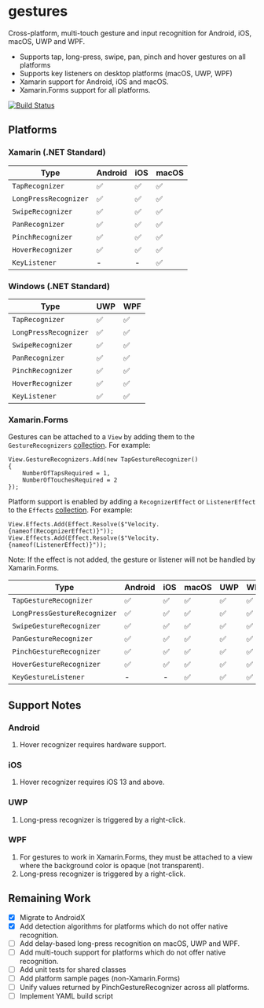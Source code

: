 # gestures
Cross-platform, multi-touch gesture and input recognition for Android, iOS, macOS, UWP and WPF.
- Supports tap, long-press, swipe, pan, pinch and hover gestures on all platforms
- Supports key listeners on desktop platforms (macOS, UWP, WPF)
- Xamarin support for Android, iOS and macOS.
- Xamarin.Forms support for all platforms.

[![Build Status](https://dev.azure.com/velocitysystems/gestures/_apis/build/status/velocitysystems.gestures?branchName=master)](https://dev.azure.com/velocitysystems/gestures/_build/latest?definitionId=1&branchName=master)

## Platforms

### Xamarin (.NET Standard)
|Type|Android|iOS|macOS|
|---|---|---|---|
|`TapRecognizer`|✅|✅|✅|
|`LongPressRecognizer`|✅|✅|✅|
|`SwipeRecognizer`|✅|✅|✅|
|`PanRecognizer`|✅|✅|✅|
|`PinchRecognizer`|✅|✅|✅|
|`HoverRecognizer`|✅|✅|✅|
|`KeyListener`|-|-|✅|

### Windows (.NET Standard)
|Type|UWP|WPF|
|---|---|---|
|`TapRecognizer`|✅|✅|
|`LongPressRecognizer`|✅|✅|
|`SwipeRecognizer`|✅|✅|
|`PanRecognizer`|✅|✅|
|`PinchRecognizer`|✅|✅|
|`HoverRecognizer`|✅|✅|
|`KeyListener`|✅|✅|

### Xamarin.Forms
Gestures can be attached to a `View` by adding them to the `GestureRecognizers` [collection](https://docs.microsoft.com/en-us/dotnet/api/xamarin.forms.view.gesturerecognizers?view=xamarin-forms). For example:
```
View.GestureRecognizers.Add(new TapGestureRecognizer()
{
    NumberOfTapsRequired = 1,
    NumberOfTouchesRequired = 2                    
});
```

Platform support is enabled by adding a `RecognizerEffect` or `ListenerEffect` to the `Effects` [collection](https://docs.microsoft.com/en-us/dotnet/api/xamarin.forms.element.effects?view=xamarin-forms). For example:
```
View.Effects.Add(Effect.Resolve($"Velocity.{nameof(RecognizerEffect)}"));
View.Effects.Add(Effect.Resolve($"Velocity.{nameof(ListenerEffect)}"));
```

Note: If the effect is not added, the gesture or listener will not be handled by Xamarin.Forms.

|Type|Android|iOS|macOS|UWP|WPF|
|---|---|---|---|---|---|
|`TapGestureRecognizer`|✅|✅|✅|✅|✅|
|`LongPressGestureRecognizer`|✅|✅|✅|✅|✅|
|`SwipeGestureRecognizer`|✅|✅|✅|✅|✅|
|`PanGestureRecognizer`|✅|✅|✅|✅|✅|
|`PinchGestureRecognizer`|✅|✅|✅|✅|✅|
|`HoverGestureRecognizer`|✅|✅|✅|✅|✅|
|`KeyGestureListener`|-|-|✅|✅|✅|

## Support Notes

### Android
1. Hover recognizer requires hardware support.

### iOS
1. Hover recognizer requires iOS 13 and above.

### UWP
1. Long-press recognizer is triggered by a right-click.

### WPF
1. For gestures to work in Xamarin.Forms, they must be attached to a view where the background color is opaque (not transparent).
2. Long-press recognizer is triggered by a right-click.

## Remaining Work
- [X] Migrate to AndroidX
- [X] Add detection algorithms for platforms which do not offer native recognition.
- [ ] Add delay-based long-press recognition on macOS, UWP and WPF.
- [ ] Add multi-touch support for platforms which do not offer native recognition.
- [ ] Add unit tests for shared classes
- [ ] Add platform sample pages (non-Xamarin.Forms)
- [ ] Unify values returned by PinchGestureRecognizer across all platforms.
- [ ] Implement YAML build script
